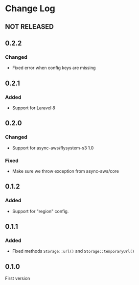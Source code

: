 # Change Log

## NOT RELEASED

## 0.2.2

### Changed

- Fixed error when config keys are missing

## 0.2.1

### Added

- Support for Laravel 8

## 0.2.0

### Changed

- Support for async-aws/flysystem-s3 1.0

### Fixed

- Make sure we throw exception from async-aws/core

## 0.1.2

### Added

- Support for "region" config.

## 0.1.1

### Added

- Fixed methods `Storage::url()` and `Storage::temporaryUrl()`

## 0.1.0

First version
